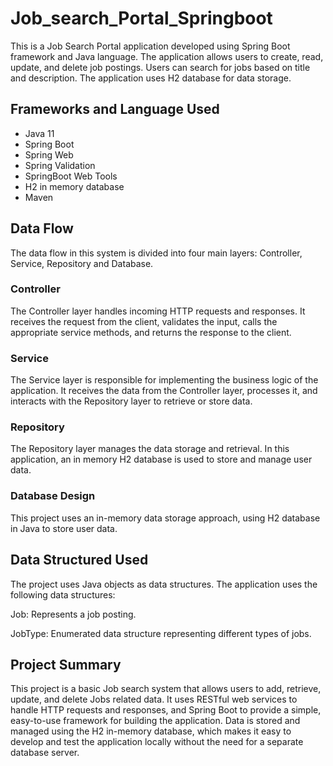 # Job_search_Portal_Springboot

This is a Job Search Portal application developed using Spring Boot framework and Java language. The application allows users to create, read, update, and delete job postings. Users can search for jobs based on title and description. The application uses H2 database for data storage.

## Frameworks and Language Used

* Java 11 
* Spring Boot
* Spring Web
* Spring Validation
* SpringBoot Web Tools
* H2 in memory database
* Maven

## Data Flow

The data flow in this system is divided into four main layers: Controller, Service, Repository and Database.

### Controller

The Controller layer handles incoming HTTP requests and responses. It receives the request from the client, validates the input, calls the appropriate service methods, and returns the response to the client.

### Service

The Service layer is responsible for implementing the business logic of the application. It receives the data from the Controller layer, processes it, and interacts with the Repository layer to retrieve or store data.

### Repository
The Repository layer manages the data storage and retrieval. In this application, an in memory H2 database is used to store and manage user data.

### Database Design
This project uses an in-memory data storage approach, using H2 database in Java to store user data.

## Data Structured Used
The project uses Java objects as data structures. The application uses the following data structures:

Job: Represents a job posting.

JobType: Enumerated data structure representing different types of jobs.



## Project Summary

This project is a basic Job search system that allows users to add, retrieve, update, and delete Jobs related data. It uses RESTful web services to handle HTTP requests and responses, and Spring Boot to provide a simple, easy-to-use framework for building the application. Data is stored and managed using the H2 in-memory database, which makes it easy to develop and test the application locally without the need for a separate database server.
